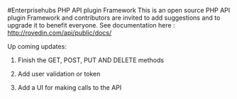 #Enterprisehubs PHP API plugin Framework
This is an open source PHP API plugin Framework and contributors are invited to add suggestions and to upgrade it to benefit everyone.
See documentation here : http://rovedin.com/api/public/docs/

Up coming updates:

1) Finish the GET, POST, PUT AND DELETE methods

2) Add user validation or token

3) Add a UI for making calls to the API

